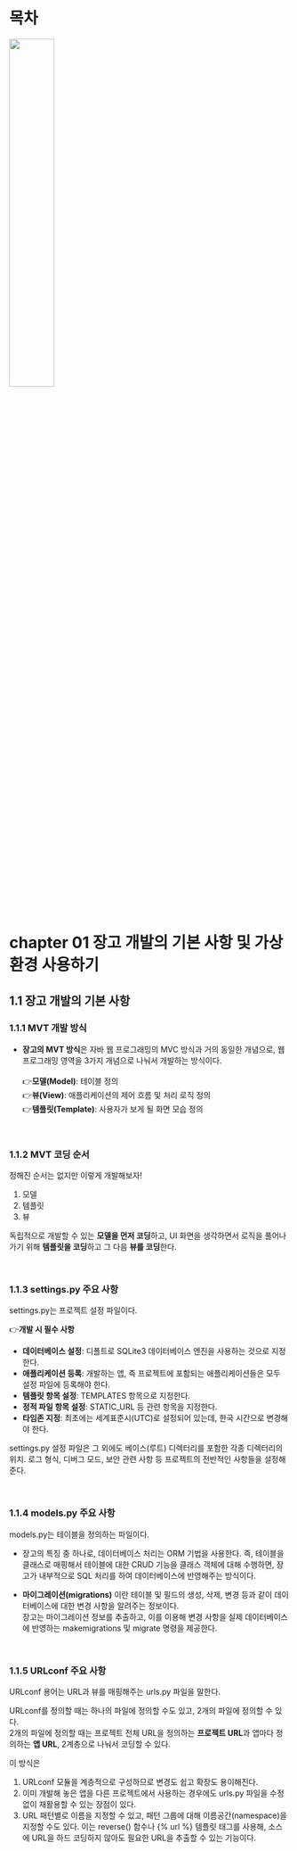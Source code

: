 # 목차

<img src="https://user-images.githubusercontent.com/55045377/144027246-f194644b-60b3-4347-a0b7-d397bffa2a15.png" width=40%>

# chapter 01 장고 개발의 기본 사항 및 가상 환경 사용하기
## 1.1 장고 개발의 기본 사항
### 1.1.1 MVT 개발 방식
* **장고의 MVT 방식**은 자바 웹 프로그래밍의 MVC 방식과 거의 동일한 개념으로, 웹 프로그래밍 영역을 3가지 개념으로 나눠서 개발하는 방식이다.<br><br>
👉**모델(Model)**: 테이블 정의<br>
👉**뷰(View)**: 애플리케이션의 제어 흐름 및 처리 로직 정의<br>
👉**템플릿(Template)**: 사용자가 보게 될 화면 모습 정의

<br>

### 1.1.2 MVT 코딩 순서
정해진 순서는 없지만 이렇게 개발해보자!<br>
1. 모델
2. 템플릿
3. 뷰

독립적으로 개발할 수 있는 **모델을 먼저 코딩**하고, UI 화면을 생각하면서 로직을 풀어나가기 위해 **템플릿을 코딩**하고 그 다음 **뷰를 코딩**한다.

<br>

### 1.1.3 settings.py 주요 사항
settings.py는 프로젝트 설정 파일이다.

👉**개발 시 필수 사항**<br>
* **데이터베이스 설정**: 디폴트로 SQLite3 데이터베이스 엔진을 사용하는 것으로 지정한다.
* **애플리케이션 등록**: 개발하는 앱, 즉 프로젝트에 포함되는 애플리케이션들은 모두 설정 파일에 등록해야 한다.
* **템플릿 항목 설정**: TEMPLATES 항목으로 지정한다.
* **정적 파일 항목 설정**: STATIC_URL 등 관련 항목을 지정한다.
* **타임존 지정**: 최초에는 세계표준시(UTC)로 설정되어 있는데, 한국 시간으로 변경해야 한다.

settings.py 설정 파일은 그 외에도 베이스(루트) 디렉터리를 포함한 각종 디렉터리의 위치. 로그 형식, 디버그 모드, 보안 관련 사항 등 프로젝트의 전반적인 사항들을 설정해준다.

<br>

### 1.1.4 models.py 주요 사항
models.py는 테이블을 정의하는 파일이다.

* 장고의 특징 중 하나로, 데이터베이스 처리는 ORM 기법을 사용한다. 즉, 테이블을 클래스로 매핑해서 테이블에 대한 CRUD 기능을 클래스 객체에 대해 수행하면, 장고가 내부적으로 SQL 처리를 하여 데이터베이스에 반영해주는 방식이다.

* **마이그레이션(migrations)** 이란 테이블 및 필드의 생성, 삭제, 변경 등과 같이 데이터베이스에 대한 변경 사항을 알려주는 정보이다.<br>
장고는 마이그레이션 정보를 추출하고, 이를 이용해 변경 사항을 실제 데이터베이스에 반영하는 makemigrations 및 migrate 명령을 제공한다.

<br>

### 1.1.5 URLconf 주요 사항
URLconf 용어는 URL과 뷰를 매핑해주는 urls.py 파일을 말한다.

URLconf를 정의할 때는 하나의 파일에 정의할 수도 있고, 2개의 파일에 정의할 수 있다.<br>
2개의 파일에 정의할 때는 프로젝트 전체 URL을 정의하는 **프로젝트 URL**과 앱마다 정의하는 **앱 URL**, 2계층으로 나눠서 코딩할 수 있다.

이 방식은<br>
1. URLconf 모듈을 계층적으로 구성하므로 변경도 쉽고 확장도 용이해진다.
2. 이미 개발해 놓은 앱을 다른 프로젝트에서 사용하는 경우에도 urls.py 파일을 수정 없이 재활용할 수 있는 장점이 있다.
3. URL 패턴별로 이름을 지정할 수 있고, 패턴 그룹에 대해 이름공간(namespace)을 지정할 수도 있다. 이는 reverse() 함수나 {% url %} 템플릿 태그를 사용해, 소스에 URL을 하드 코딩하지 않아도 필요한 URL을 추출할 수 있는 기능이다.





















